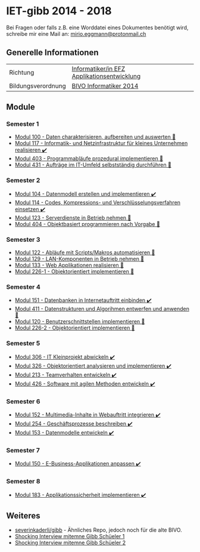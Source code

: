 # IET-gibb 2014 - 2018

Bei Fragen oder falls z.B. eine Worddatei eines Dokumentes benötigt wird, schreibe mir eine Mail an: mirio.eggmann@protonmail.ch

## Generelle Informationen

|   |  |
|---|---|
| Richtung | [Informatiker/in EFZ Applikationsentwicklung](https://www.ict-berufsbildung.ch/berufsbildung/informatikerin-efz-applikationsentwicklung/) |
| Bildungsverordnung | [BIVO Informatiker 2014](https://www.ict-berufsbildung.ch/fileadmin/user_upload/01_Deutsch/01_Grundbildung/PDF/Bildungsverordnung_Informatiker_in_EFZ-100d-20131017TRR.pdf) |

## Module

### Semester 1

- [Modul 100 - Daten charakterisieren, aufbereiten und auswerten 🚧](modul_100)
- [Modul 117 - Informatik- und Netzinfrastruktur für kleines Unternehmen realisieren ✔️](modul_117)
- [Modul 403 - Programmabläufe prozedural implementieren 🚧](modul_403)
- [Modul 431 - Aufträge im IT-Umfeld selbstständig durchführen 🚧](modul_431)

### Semester 2

- [Modul 104 - Datenmodell erstellen und implementieren ✔️](modul_104)
- [Modul 114 - Codes, Kompressions- und Verschlüsselungsverfahren einsetzen ✔️](modul_114)
- [Modul 123 - Serverdienste in Betrieb nehmen 🚧](modul_123)
- [Modul 404 - Objektbasiert programmieren nach Vorgabe 🚧](modul_404)

### Semester 3

- [Modul 122 - Abläufe mit Scripts/Makros automatisieren 🚧](modul_122)
- [Modul 129 - LAN-Komponenten in Betrieb nehmen 🚧](modul_129)
- [Modul 133 - Web Applikationen realisieren 🚧](modul_133)
- [Modul 226-1 - Objektorientiert implementieren 🚧](modul_226-1)

### Semester 4

- [Modul 151 - Datenbanken in Internetauftritt einbinden ✔️](modul_151)
- [Modul 411 - Datenstrukturen und Algorihmen entwerfen und anwenden 🚧](modul_411)
- [Modul 120 - Benutzerschnittstellen implementieren 🚧](modul_120)
- [Modul 226-2 - Objektorientiert implementieren 🚧](modul_226-2)

### Semester 5

- [Modul 306 - IT Kleinprojekt abwickeln ✔️](modul_306)
- [Modul 326 - Objektorientiert analysieren und implementieren ✔️](modul_326)
- [Modul 213 - Teamverhalten entwickeln ✔️](modul_213)
- [Modul 426 - Software mit agilen Methoden entwickeln ✔️](modul_426)

### Semester 6

- [Modul 152 - Multimedia-Inhalte in Webauftritt integrieren ✔️](modul_152)
- [Modul 254 - Geschäftsprozesse beschreiben ✔️](modul_254)
- [Modul 153 - Datenmodelle entwickeln ✔️](modul_153)

### Semester 7

- [Modul 150 - E-Business-Applikationen anpassen ✔️](modul_150)

### Semester 8

- [Modul 183 - Applikationssicherheit implementieren ✔️](modul_183)

## Weiteres
- [severinkaderli/gibb](https://github.com/severinkaderli/gibb) - Ähnliches Repo, jedoch noch für die alte BIVO.
- [Shocking Interview mitemne Gibb Schüeler 1](https://www.youtube.com/watch?v=Eh3nSx9V89s)
- [Shocking Interview mitemne Gibb Schüeler 2](https://www.youtube.com/watch?v=nHUUKQZiJE0)
